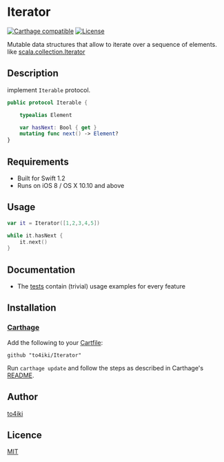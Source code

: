 Iterator
========

[![Carthage compatible][carthage-image]][carthage-url]
[![License][license-image]][license-url]

Mutable data structures that allow to iterate over a sequence of elements.  
like [scala.collection.Iterator](http://www.scala-lang.org/api/current/index.html#scala.collection.Iterator)

## Description

implement `Iterable` protocol.

```swift
public protocol Iterable {

    typealias Element

    var hasNext: Bool { get }
    mutating func next() -> Element?
}
```

## Requirements

- Built for Swift 1.2
- Runs on iOS 8 / OS X 10.10 and above

## Usage

```swift
var it = Iterator([1,2,3,4,5])

while it.hasNext {
    it.next()
}
```

## Documentation
- The [tests](IteratorTests) contain (trivial) usage examples for every feature

## Installation

### [Carthage](https://github.com/Carthage/Carthage)
Add the following to your [Cartfile](https://github.com/Carthage/Carthage/blob/master/Documentation/Artifacts.md#cartfile):

```
github "to4iki/Iterator"
```

Run `carthage update` and follow the steps as described in Carthage's [README](https://github.com/Carthage/Carthage#adding-frameworks-to-an-application).


## Author

[to4iki](https://github.com/to4iki)

## Licence

[MIT](http://to4iki.mit-license.org/)

[carthage-url]: https://github.com/Carthage/Carthage
[carthage-image]: https://img.shields.io/badge/Carthage-compatible-4BC51D.svg?style=flat

[license-url]: http://to4iki.mit-license.org/
[license-image]: http://img.shields.io/badge/license-MIT-brightgreen.svg
